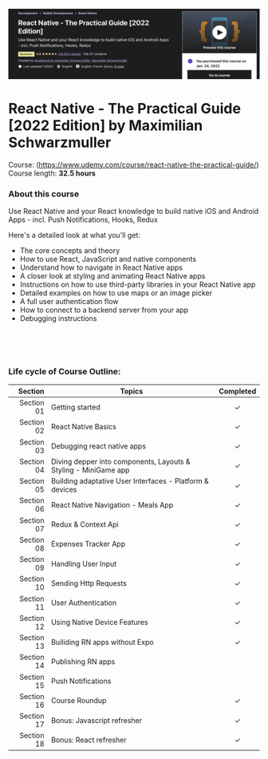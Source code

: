 ![Pratical React Native](README_courseTitle.png)

# React Native - The Practical Guide [2022 Edition] by Maximilian Schwarzmuller<br>
Course: (https://www.udemy.com/course/react-native-the-practical-guide/) <br>
Course length: <b>32.5 hours</b>

### About this course
Use React Native and your React knowledge to build native iOS and Android Apps - incl. Push Notifications, Hooks, Redux <br>

Here's a detailed look at what you'll get:
- The core concepts and theory
- How to use React, JavaScript and native components
- Understand how to navigate in React Native apps
- A closer look at styling and animating React Native apps
- Instructions on how to use third-party libraries in your React Native app
- Detailed examples on how to use maps or an image picker
- A full user authentication flow
- How to connect to a backend server from your app
- Debugging instructions

<br><br><br>

### Life cycle of Course Outline:
| Section | Topics | Completed |
| ---: | --- | :---: |
| Section 01 | Getting started | &check; |
| Section 02 | React Native Basics | &check; | <br>
| Section 03 | Debugging react native apps | &check; | <br>
| Section 04 | Diving depper into components, Layouts & Styling - MiniGame app | &check; | <br>
| Section 05 | Building adaptative User Interfaces - Platform & devices | &check; | <br>
| Section 06 | React Native Navigation - Meals App | &check; | <br>
| Section 07 | Redux & Context Api | &check; | <br>
| Section 08 | Expenses Tracker App | &check; | <br>
| Section 09 | Handling User Input | &check; |<br>
| Section 10 | Sending Http Requests | &check; |<br>
| Section 11 | User Authentication | &check; |<br>
| Section 12 | Using Native Device Features | &check; |<br>
| Section 13 | Builiding RN apps without Expo | &check; | <br>
| Section 14 | Publishing RN apps |  | <br>
| Section 15 | Push Notifications |  | <br>
| Section 16 | Course Roundup | &check; | <br>
| Section 17 | Bonus: Javascript refresher | &check; | <br>
| Section 18 | Bonus: React refresher | &check; | <br>
